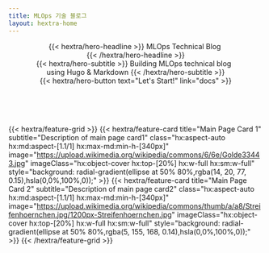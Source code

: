 ```yaml
---
title: MLOps 기술 블로그
layout: hextra-home
---
```


<section class="colorbox hx:w-full" style="text-align: center;">
<div class="hx:mt-6 hx:mb-6">
{{< hextra/hero-headline >}}
MLOps Technical Blog&nbsp;<br class="hx:sm:block hx:hidden" />
{{< /hextra/hero-headline >}}
</div>

<div class="hx:mb-12">
{{< hextra/hero-subtitle >}}
Building MLOps technical blog &nbsp;<br class="hx:sm:block hx:hidden" /> using Hugo & Markdown
{{< /hextra/hero-subtitle >}}
</div>

<div class="hx:mb-6">
{{< hextra/hero-button text="Let's Start!" link="docs" >}}
</div>
</section>

<br><br><br>

{{< hextra/feature-grid >}}
    {{< hextra/feature-card 
        title="Main Page Card 1"
        subtitle="Description of main page card1"
        class="hx:aspect-auto hx:md:aspect-[1.1/1] hx:max-md:min-h-[340px]"
        image="https://upload.wikimedia.org/wikipedia/commons/6/6e/Golde33443.jpg"
        imageClass="hx:object-cover hx:top-[20%] hx:w-full hx:sm:w-full"
        style="background: radial-gradient(ellipse at 50% 80%,rgba(14, 20, 77, 0.15),hsla(0,0%,100%,0));"
    >}}
    {{< hextra/feature-card 
        title="Main Page Card 2"
        subtitle="Description of main page card2"
        class="hx:aspect-auto hx:md:aspect-[1.1/1] hx:max-md:min-h-[340px]"
        image="https://upload.wikimedia.org/wikipedia/commons/thumb/a/a8/Streifenhoernchen.jpg/1200px-Streifenhoernchen.jpg"
        imageClass="hx:object-cover hx:top-[20%] hx:w-full hx:sm:w-full"
        style="background: radial-gradient(ellipse at 50% 80%,rgba(5, 155, 168, 0.14),hsla(0,0%,100%,0));"
    >}}
{{< /hextra/feature-grid >}}
